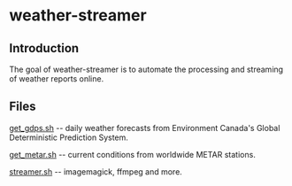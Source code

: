 # weather-streamer

## Introduction

The goal of weather-streamer is to automate the processing and streaming of weather reports online.

## Files

[get_gdps.sh](https://github.com/geographyclub/weather-streamer/blob/master/get_gdps.sh) -- daily weather forecasts from Environment Canada's Global Deterministic Prediction System.

[get_metar.sh](https://github.com/geographyclub/weather-streamer/blob/master/get_metar.sh) -- current conditions from worldwide METAR stations.

[streamer.sh](https://github.com/geographyclub/weather-streamer/blob/master/streamer.sh) -- imagemagick, ffmpeg and more.

